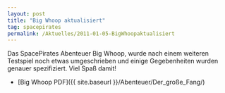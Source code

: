 ```yaml
---
layout: post
title: "Big Whoop aktualisiert"
tag: spacepirates
permalink: /Aktuelles/2011-01-05-BigWhoopaktualisiert
---
```



Das SpacePirates Abenteuer Big Whoop, wurde nach einem weiteren Testspiel noch etwas umgeschrieben und einige Gegebenheiten wurden genauer spezifiziert. Viel Spaß damit!

- [Big Whoop PDF]({{ site.baseurl }}/Abenteuer/Der_große_Fang/)


